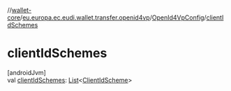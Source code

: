 //[wallet-core](../../../index.md)/[eu.europa.ec.eudi.wallet.transfer.openid4vp](../index.md)/[OpenId4VpConfig](index.md)/[clientIdSchemes](client-id-schemes.md)

# clientIdSchemes

[androidJvm]\
val [clientIdSchemes](client-id-schemes.md): [List](https://kotlinlang.org/api/latest/jvm/stdlib/kotlin.collections/-list/index.html)&lt;[ClientIdScheme](../-client-id-scheme/index.md)&gt;

